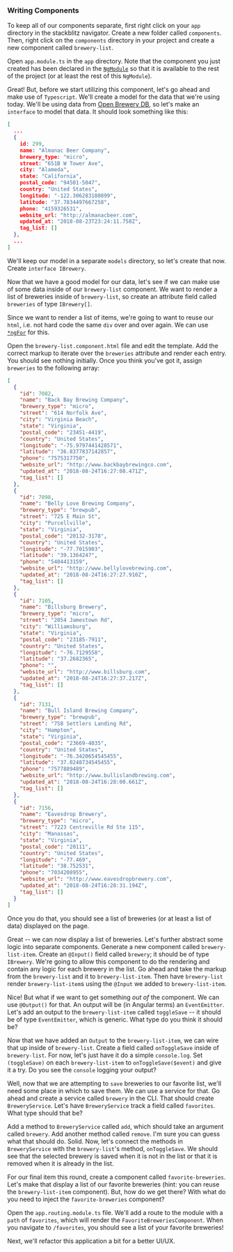 ### Writing Components

To keep all of our components separate, first right click on your `app` directory in the stackblitz navigator. Create a new folder called `components`.
Then, right click on the `components` directory in your project and create a new component called `brewery-list`.

Open `app.module.ts` in the `app` directory. Note that the component you just created has been declared in the <a href="https://angular.io/guide/architecture-modules" target="_blank" rel="noopener noreferrer nofollow">`NgModule`</a> so that it is available to the rest of the project (or at least the rest of this `NgModule`).

Great! But, before we start utilizing this component, let's go ahead and make use of `Typescript`. We'll create a model for the data that we're using today. We'll be using data from [Open Brewery DB](https://www.openbrewerydb.org/#documentation), so let's make an `interface` to model that data. It should look something like this:

```json
[
  ...
  {
    id: 299,
    name: "Almanac Beer Company",
    brewery_type: "micro",
    street: "651B W Tower Ave",
    city: "Alameda",
    state: "California",
    postal_code: "94501-5047",
    country: "United States",
    longitude: "-122.306283180899",
    latitude: "37.7834497667258",
    phone: "4159326531",
    website_url: "http://almanacbeer.com",
    updated_at: "2018-08-23T23:24:11.758Z",
    tag_list: []
  },
  ...
]
```

We'll keep our model in a separate `models` directory, so let's create that now. Create `interface IBrewery`.

Now that we have a good model for our data, let's see if we can make use of some data inside of our `brewery-list` component. We want to render a list of breweries inside of `brewery-list`, so create an attribute field called `breweries` of type `IBrewery[]`.

Since we want to render a list of items, we're going to want to reuse our `html`, i.e. not hard code the same `div` over and over again. We can use <a href="https://angular.io/api/common/NgForOf" target="_blank" rel="noopener nofollow">`*ngFor`</a> for this.

Open the `brewery-list.component.html` file and edit the template. Add the correct markup to iterate over the `breweries` attribute and render each entry. You should see nothing initially. Once you think you've got it, assign `breweries` to the following array:

```json
[
  {
    "id": 7082,
    "name": "Back Bay Brewing Company",
    "brewery_type": "micro",
    "street": "614 Norfolk Ave",
    "city": "Virginia Beach",
    "state": "Virginia",
    "postal_code": "23451-4419",
    "country": "United States",
    "longitude": "-75.9797441428571",
    "latitude": "36.8377837142857",
    "phone": "7575317750",
    "website_url": "http://www.backbaybrewingco.com",
    "updated_at": "2018-08-24T16:27:08.471Z",
    "tag_list": []
  },
  {
    "id": 7098,
    "name": "Belly Love Brewing Company",
    "brewery_type": "brewpub",
    "street": "725 E Main St",
    "city": "Purcellville",
    "state": "Virginia",
    "postal_code": "20132-3178",
    "country": "United States",
    "longitude": "-77.7015903",
    "latitude": "39.1364247",
    "phone": "5404413159",
    "website_url": "http://www.bellylovebrewing.com",
    "updated_at": "2018-08-24T16:27:27.910Z",
    "tag_list": []
  },
  {
    "id": 7105,
    "name": "Billsburg Brewery",
    "brewery_type": "micro",
    "street": "2054 Jamestown Rd",
    "city": "Williamsburg",
    "state": "Virginia",
    "postal_code": "23185-7911",
    "country": "United States",
    "longitude": "-76.7129558",
    "latitude": "37.2682365",
    "phone": "",
    "website_url": "http://www.billsburg.com",
    "updated_at": "2018-08-24T16:27:37.217Z",
    "tag_list": []
  },
  {
    "id": 7131,
    "name": "Bull Island Brewing Company",
    "brewery_type": "brewpub",
    "street": "758 Settlers Landing Rd",
    "city": "Hampton",
    "state": "Virginia",
    "postal_code": "23669-4035",
    "country": "United States",
    "longitude": "-76.3420654545455",
    "latitude": "37.0248734545455",
    "phone": "7577889489",
    "website_url": "http://www.bullislandbrewing.com",
    "updated_at": "2018-08-24T16:28:00.661Z",
    "tag_list": []
  },
  {
    "id": 7156,
    "name": "Eavesdrop Brewery",
    "brewery_type": "micro",
    "street": "7223 Centreville Rd Ste 115",
    "city": "Manassas",
    "state": "Virginia",
    "postal_code": "20111",
    "country": "United States",
    "longitude": "-77.469",
    "latitude": "38.752531",
    "phone": "7034208955",
    "website_url": "http://www.eavesdropbrewery.com",
    "updated_at": "2018-08-24T16:28:31.194Z",
    "tag_list": []
  }
]
```

Once you do that, you should see a list of breweries (or at least a list of data) displayed on the page.

Great -- we can now display a list of breweries.  Let's further abstract some logic into separate components.  Generate a new component called `brewery-list-item`.  Create an `@Input()` field called `brewery`; it should be of type `IBrewery`.  We're going to allow this component to do the rendering and contain any logic for each brewery in the list.  Go ahead and take the markup from the `brewery-list` and it to `brewery-list-item`.  Then have `brewery-list` render `brewery-list-item`s using the `@Input` we added to `brewery-list-item`.

Nice!  But what if we want to get something _out of_ the component.  We can use `@Output()` for that.  An output will be (in Angular terms) an `EventEmitter`.  Let's add an output to the `brewery-list-item` called `toggleSave` -- it should be of type `EventEmitter`, which is generic.  What type do you think it should be?

Now that we have added an `Output` to the `brewery-list-item`, we can wire that up inside of `brewery-list`.  Create a field called `onToggleSave` inside of `brewery-list`.  For now, let's just have it do a simple `console.log`.  Set `(toggleSave)` on each `brewery-list-item` to `onToggleSave($event)` and give it a try.  Do you see the `console` logging your output?

Well, now that we are attempting to `save` breweries to our favorite list, we'll need some place in which to save them.  We can use a service for that.  Go ahead and create a service called `brewery` in the CLI.  That should create `BreweryService`.  Let's have `BreweryService` track a field called `favorites`.  What type should that be?

Add a method to `BreweryService` called `add`, which should take an argument called `brewery`.  Add another method called `remove`.  I'm sure you can guess what that should do.  Solid.  Now, let's connect the methods in `BreweryService` with the `brewery-list`'s method, `onToggleSave`.  We should see that the selected brewery is saved when it is not in the list or that it is removed when it is already in the list.

For our final item this round, create a component called `favorite-breweries`.  Let's make that display a list of our favorite breweries (hint: you can reuse the `brewery-list-item` component).  But, how do we get there?  With what do you need to inject the `favorite-breweries` component?

Open the `app.routing.module.ts` file.  We'll add a route to the module with a `path` of `favorites`, which will render the `FavoriteBreweriesComponent`.  When you navigate to `/favorites`, you should see a list of your favorite breweries!

Next, we'll refactor this application a bit for a better UI/UX.
